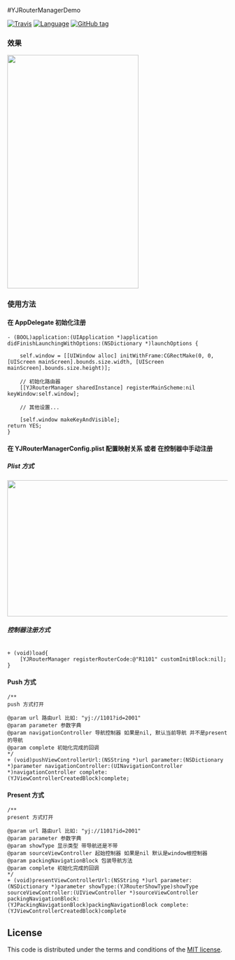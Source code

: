 #YJRouterManagerDemo

[![Travis](https://img.shields.io/travis/YJManager/YJRouterManagerOC.svg)](https://github.com/YJManager/YJRouterManagerOC.git)
[![Language](https://img.shields.io/badge/Language-Objective--C-FF7F24.svg?style=flat)](https://github.com/YJManager/YJBannerViewOC.git)
[![GitHub tag](https://img.shields.io/github/tag/eYJManager/YJRouterManagerOC.svg)](https://github.com/YJManager/YJRouterManagerOC.git)

### 效果
<img src="https://github.com/YJManager/YJRouterManagerOC/blob/master/YJRouterManagerDemo/Resource/bgAnimation.gif" width="300" height="533" />

### 使用方法
#### 在 AppDelegate 初始化注册
```objc
- (BOOL)application:(UIApplication *)application didFinishLaunchingWithOptions:(NSDictionary *)launchOptions {

    self.window = [[UIWindow alloc] initWithFrame:CGRectMake(0, 0, [UIScreen mainScreen].bounds.size.width, [UIScreen mainScreen].bounds.size.height)];

    // 初始化路由器
    [[YJRouterManager sharedInstance] registerMainScheme:nil keyWindow:self.window];

    // 其他设置...

    [self.window makeKeyAndVisible];
return YES;
}
```

#### 在 YJRouterManagerConfig.plist 配置映射关系 或者 在控制器中手动注册
##### Plist 方式
<img src="https://github.com/YJManager/YJRouterManagerOC/blob/master/YJRouterManagerDemo/Resource/routerPlist.png" width="729" height="311" />

##### 控制器注册方式

```objc

+ (void)load{
    [YJRouterManager registerRouterCode:@"R1101" customInitBlock:nil];
}

```

#### Push 方式
```objc
/**
push 方式打开

@param url 路由url 比如: "yj://1101?id=2001"
@param parameter 参数字典
@param navigationController 导航控制器 如果是nil, 默认当前导航 并不是present的导航
@param complete 初始化完成的回调
*/
+ (void)pushViewControllerUrl:(NSString *)url parameter:(NSDictionary *)parameter navigationController:(UINavigationController *)navigationController complete:(YJViewControllerCreatedBlock)complete;
```

#### Present 方式
```objc
/**
present 方式打开

@param url 路由url 比如: "yj://1101?id=2001"
@param parameter 参数字典
@param showType 显示类型 带导航还是不带
@param sourceViewController 起始控制器 如果是nil 默认是window根控制器
@param packingNavigationBlock 包装导航方法
@param complete 初始化完成的回调
*/
+ (void)presentViewControllerUrl:(NSString *)url parameter:(NSDictionary *)parameter showType:(YJRouterShowType)showType sourceViewController:(UIViewController *)sourceViewController packingNavigationBlock:(YJPackingNavigationBlock)packingNavigationBlock complete:(YJViewControllerCreatedBlock)complete
```

## License

This code is distributed under the terms and conditions of the [MIT license](LICENSE).
